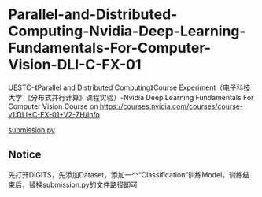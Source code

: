 # Parallel-and-Distributed-Computing-Nvidia-Deep-Learning-Fundamentals-For-Computer-Vision-DLI-C-FX-01
UESTC-《Parallel and Distributed Computing》Course Experiment（电子科技大学 《分布式并行计算》课程实验）-Nvidia Deep Learning Fundamentals For Computer Vision Course on https://courses.nvidia.com/courses/course-v1:DLI+C-FX-01+V2-ZH/info

[submission.py](https://github.com/Eternity-Myth/Parallel-and-Distributed-Computing-Nvidia-Deep-Learning-Fundamentals-For-Computer-Vision-DLI-C-FX-01/blob/master/task-assessment/task/submission.py)

## Notice

先打开DIGITS，先添加Dataset，添加一个“Classification”训练Model，训练结束后，替换submission.py的文件路径即可
